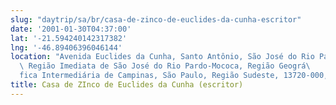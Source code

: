 ```yaml
---
slug: "daytrip/sa/br/casa-de-zinco-de-euclides-da-cunha-escritor"
date: '2001-01-30T04:37:00'
lat: '-21.594240142317382'
lng: '-46.89406396046144'
location: "Avenida Euclides da Cunha, Santo Antônio, São José do Rio Pardo,\
  \ Região Imediata de São José do Rio Pardo-Mococa, Região Geográ\
  fica Intermediária de Campinas, São Paulo, Região Sudeste, 13720-000, Brasil"
title: Casa de ZInco de Euclides da Cunha (escritor)
---
```



